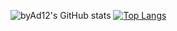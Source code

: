 ![byAd12's GitHub stats](https://github-readme-stats.vercel.app/api?username=byAd12&show_icons=true&theme=merko)
[![Top Langs](https://github-readme-stats.vercel.app/api/top-langs/?username=byAd12)](https://github.com/byAd12/)
